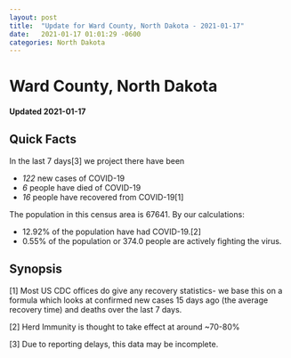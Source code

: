 ```yaml
---
layout: post
title:  "Update for Ward County, North Dakota - 2021-01-17"
date:   2021-01-17 01:01:29 -0600
categories: North Dakota
---
```


# Ward County, North Dakota
#### Updated 2021-01-17

## Quick Facts

In the last 7 days[3] we project there have been
- *122* new cases of COVID-19
- *6* people have died of COVID-19
- *16* people have recovered from COVID-19[1]

The population in this census area is 67641. By our calculations:
- 12.92% of the population have had COVID-19.[2]
- 0.55% of the population or 374.0 people are actively fighting the virus.

## Synopsis




[1] Most US CDC offices do give any recovery statistics- we base this on a formula which looks at confirmed new cases
15 days ago (the average recovery time) and deaths over the last 7 days.

[2] Herd Immunity is thought to take effect at around ~70-80%

[3] Due to reporting delays, this data may be incomplete.
 
    